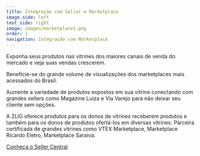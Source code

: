 ```yaml
---
title: Integração com Seller e Marketplace
image_side: left
text_side: right
image: images/marketplace1.png
order: 1
navigation: Integração com Marketplace
---
```


Exponha seus produtos nas vitrines dos maiores canais de venda do mercado e veja suas vendas crescerem.

Beneficie-se do grande volume de visualizações dos marketplaces mais acessados do Brasil.

Aumente a variedade de produtos expostos em sua vitrine conectando com grandes sellers como Magazine Luiza e Via Varejo para não deixar seu cliente sem opções.

A 2LIG oferece produtos para os donos de vitrines receberem produtos e também para os donos de produtos ofertá-los em diversas vitrines. Parceira certificada de grandes vitrines como VTEX Marketplace, Marketplace Ricardo Eletro, Marketplace Saraiva.

[Conheça o Seller Central](http://sellercentral.click)